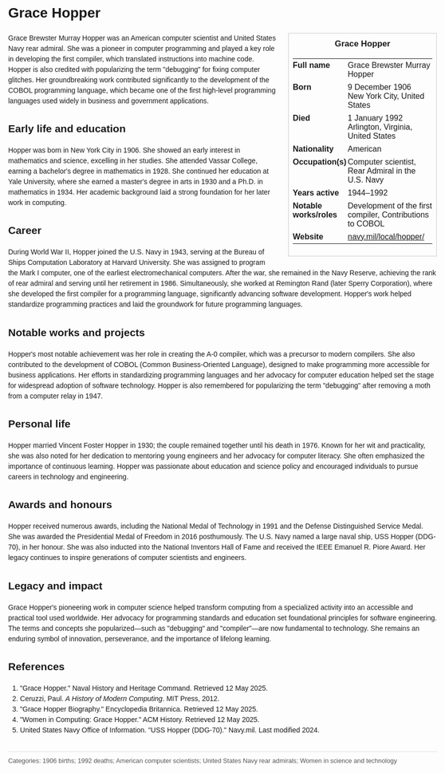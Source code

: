 <!DOCTYPE html>
<html>
<head>
  <title>Grace Hopper – Profile</title>
  <style>
    body { font-family: Arial, sans-serif; margin: 2rem auto; max-width: 960px; line-height: 1.5; }
    aside.infobox { float: right; width: 280px; margin: 0 0 1rem 1.5rem; border: 1px solid #ccc; padding: 0.5rem; font-size: 0.9rem; }
    aside.infobox h3 { text-align: center; margin-top: 0; }
    aside.infobox table { width: 100%; border-collapse: collapse; }
    aside.infobox td { padding: 0.25rem 0; vertical-align: top; }
    h1 { margin-top: 0; }
    footer.categories { font-size: 0.8rem; color: #555; border-top: 1px solid #ddd; padding-top: 0.5rem; margin-top: 2rem; }
  </style>
</head>
<body>
  <h1>Grace Hopper</h1>
  <aside class="infobox">
    <h3>Grace Hopper</h3>
    <table>
      <tr><td><strong>Full name</strong></td><td>Grace Brewster Murray Hopper</td></tr>
      <tr><td><strong>Born</strong></td><td>9 December 1906<br>New York City, United States</td></tr>
      <tr><td><strong>Died</strong></td><td>1 January 1992<br>Arlington, Virginia, United States</td></tr>
      <tr><td><strong>Nationality</strong></td><td>American</td></tr>
      <tr><td><strong>Occupation(s)</strong></td><td>Computer scientist, Rear Admiral in the U.S. Navy</td></tr>
      <tr><td><strong>Years active</strong></td><td>1944–1992</td></tr>
      <tr><td><strong>Notable works/roles</strong></td><td>Development of the first compiler, Contributions to COBOL</td></tr>
      <tr><td><strong>Website</strong></td><td><a href="https://www.navy.mil/local/hopper/">navy.mil/local/hopper/</a></td></tr>
    </table>
  </aside>
  <p>Grace Brewster Murray Hopper was an American computer scientist and United States Navy rear admiral. She was a pioneer in computer programming and played a key role in developing the first compiler, which translated instructions into machine code. Hopper is also credited with popularizing the term "debugging" for fixing computer glitches. Her groundbreaking work contributed significantly to the development of the COBOL programming language, which became one of the first high-level programming languages used widely in business and government applications.</p>

  <h2>Early life and education</h2>
  <p>Hopper was born in New York City in 1906. She showed an early interest in mathematics and science, excelling in her studies. She attended Vassar College, earning a bachelor's degree in mathematics in 1928. She continued her education at Yale University, where she earned a master's degree in arts in 1930 and a Ph.D. in mathematics in 1934. Her academic background laid a strong foundation for her later work in computing.</p>

  <h2>Career</h2>
  <p>During World War II, Hopper joined the U.S. Navy in 1943, serving at the Bureau of Ships Computation Laboratory at Harvard University. She was assigned to program the Mark I computer, one of the earliest electromechanical computers. After the war, she remained in the Navy Reserve, achieving the rank of rear admiral and serving until her retirement in 1986. Simultaneously, she worked at Remington Rand (later Sperry Corporation), where she developed the first compiler for a programming language, significantly advancing software development. Hopper's work helped standardize programming practices and laid the groundwork for future programming languages.</p>

  <h2>Notable works and projects</h2>
  <p>Hopper's most notable achievement was her role in creating the A-0 compiler, which was a precursor to modern compilers. She also contributed to the development of COBOL (Common Business-Oriented Language), designed to make programming more accessible for business applications. Her efforts in standardizing programming languages and her advocacy for computer education helped set the stage for widespread adoption of software technology. Hopper is also remembered for popularizing the term "debugging" after removing a moth from a computer relay in 1947.</p>

  <h2>Personal life</h2>
  <p>Hopper married Vincent Foster Hopper in 1930; the couple remained together until his death in 1976. Known for her wit and practicality, she was also noted for her dedication to mentoring young engineers and her advocacy for computer literacy. She often emphasized the importance of continuous learning. Hopper was passionate about education and science policy and encouraged individuals to pursue careers in technology and engineering.</p>

  <h2>Awards and honours</h2>
  <p>Hopper received numerous awards, including the National Medal of Technology in 1991 and the Defense Distinguished Service Medal. She was awarded the Presidential Medal of Freedom in 2016 posthumously. The U.S. Navy named a large naval ship, USS Hopper (DDG-70), in her honour. She was also inducted into the National Inventors Hall of Fame and received the IEEE Emanuel R. Piore Award. Her legacy continues to inspire generations of computer scientists and engineers.</p>

  <h2>Legacy and impact</h2>
  <p>Grace Hopper's pioneering work in computer science helped transform computing from a specialized activity into an accessible and practical tool used worldwide. Her advocacy for programming standards and education set foundational principles for software engineering. The terms and concepts she popularized—such as "debugging" and "compiler"—are now fundamental to technology. She remains an enduring symbol of innovation, perseverance, and the importance of lifelong learning.</p>

  <h2>References</h2>
  <ol>
    <li>"Grace Hopper." Naval History and Heritage Command. Retrieved 12 May 2025.</li>
    <li>Ceruzzi, Paul. <i>A History of Modern Computing</i>. MIT Press, 2012.</li>
    <li>"Grace Hopper Biography." Encyclopedia Britannica. Retrieved 12 May 2025.</li>
    <li>"Women in Computing: Grace Hopper." ACM History. Retrieved 12 May 2025.</li>
    <li>United States Navy Office of Information. "USS Hopper (DDG-70)." Navy.mil. Last modified 2024.</li>
  </ol>

  <footer class="categories">Categories: 1906 births; 1992 deaths; American computer scientists; United States Navy rear admirals; Women in science and technology